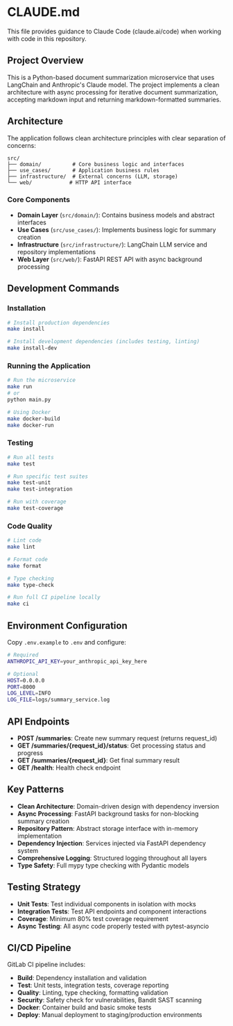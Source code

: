 # CLAUDE.md

This file provides guidance to Claude Code (claude.ai/code) when working with code in this repository.

## Project Overview

This is a Python-based document summarization microservice that uses LangChain and Anthropic's Claude model. The project implements a clean architecture with async processing for iterative document summarization, accepting markdown input and returning markdown-formatted summaries.

## Architecture

The application follows clean architecture principles with clear separation of concerns:

```
src/
├── domain/          # Core business logic and interfaces
├── use_cases/       # Application business rules
├── infrastructure/  # External concerns (LLM, storage)
└── web/            # HTTP API interface
```

### Core Components

- **Domain Layer** (`src/domain/`): Contains business models and abstract interfaces
- **Use Cases** (`src/use_cases/`): Implements business logic for summary creation
- **Infrastructure** (`src/infrastructure/`): LangChain LLM service and repository implementations
- **Web Layer** (`src/web/`): FastAPI REST API with async background processing

## Development Commands

### Installation
```bash
# Install production dependencies
make install

# Install development dependencies (includes testing, linting)
make install-dev
```

### Running the Application
```bash
# Run the microservice
make run
# or
python main.py

# Using Docker
make docker-build
make docker-run
```

### Testing
```bash
# Run all tests
make test

# Run specific test suites
make test-unit
make test-integration

# Run with coverage
make test-coverage
```

### Code Quality
```bash
# Lint code
make lint

# Format code
make format

# Type checking
make type-check

# Run full CI pipeline locally
make ci
```

## Environment Configuration

Copy `.env.example` to `.env` and configure:

```bash
# Required
ANTHROPIC_API_KEY=your_anthropic_api_key_here

# Optional
HOST=0.0.0.0
PORT=8000
LOG_LEVEL=INFO
LOG_FILE=logs/summary_service.log
```

## API Endpoints

- **POST /summaries**: Create new summary request (returns request_id)
- **GET /summaries/{request_id}/status**: Get processing status and progress
- **GET /summaries/{request_id}**: Get final summary result
- **GET /health**: Health check endpoint

## Key Patterns

- **Clean Architecture**: Domain-driven design with dependency inversion
- **Async Processing**: FastAPI background tasks for non-blocking summary creation
- **Repository Pattern**: Abstract storage interface with in-memory implementation
- **Dependency Injection**: Services injected via FastAPI dependency system
- **Comprehensive Logging**: Structured logging throughout all layers
- **Type Safety**: Full mypy type checking with Pydantic models

## Testing Strategy

- **Unit Tests**: Test individual components in isolation with mocks
- **Integration Tests**: Test API endpoints and component interactions
- **Coverage**: Minimum 80% test coverage requirement
- **Async Testing**: All async code properly tested with pytest-asyncio

## CI/CD Pipeline

GitLab CI pipeline includes:
- **Build**: Dependency installation and validation
- **Test**: Unit tests, integration tests, coverage reporting
- **Quality**: Linting, type checking, formatting validation
- **Security**: Safety check for vulnerabilities, Bandit SAST scanning
- **Docker**: Container build and basic smoke tests
- **Deploy**: Manual deployment to staging/production environments